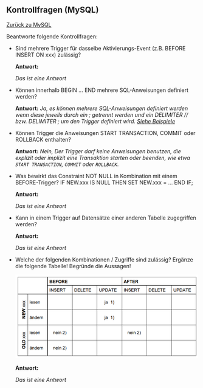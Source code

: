 ## Kontrollfragen (MySQL)

[Zurück zu MySQL](README.md)

Beantworte folgende Kontrollfragen:

- Sind mehrere Trigger für dasselbe Aktivierungs-Event (z.B. BEFORE INSERT ON xxx)
  zulässig?

  **Antwort:**

  *Das ist eine Antwort*

  

- Können innerhalb BEGIN … END mehrere SQL-Anweisungen definiert werden?

  **Antwort:**  *Ja, es können mehrere SQL-Anweisungen definiert werden wenn diese jeweils durch ein ; getrennt werden und ein DELIMITER // bzw. DELIMITER ; um den Trigger definiert wird. [Siehe Beispiele](README.md#Beispiel)*

  

- Können Trigger die Anweisungen START TRANSACTION, COMMIT oder ROLLBACK
  enthalten?

  **Antwort:**  *Nein, Der Trigger darf keine Anweisungen benutzen, die explizit oder implizit eine Transaktion starten oder beenden, wie etwa `START TRANSACTION`, `COMMIT` oder `ROLLBACK`.*

  

- Was bewirkt das Constraint NOT NULL in Kombination mit einem BEFORE-Trigger?
  IF NEW.xxx IS NULL THEN SET NEW.xxx = ... END IF;

  **Antwort:** 

  *Das ist eine Antwort*

  

- Kann in einem Trigger auf Datensätze einer anderen Tabelle zugegriffen werden?

  **Antwort:** 

  *Das ist eine Antwort*

  

- Welche der folgenden Kombinationen / Zugriffe sind zulässig? Ergänze die folgende Tabelle! Begründe die Aussagen!

  ![Tabelle](IMG\tablle.png)

  **Antwort:** 

  *Das ist eine Antwort*